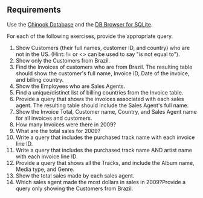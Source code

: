 
## Requirements
Use the [Chinook Database](https://chinookdatabase.codeplex.com/) and the [DB Browser for SQLite](http://sqlitebrowser.org/).

For each of the following exercises, provide the appropriate query.

1. Show Customers (their full names, customer ID, and country) who are not in the US. (Hint: != or <> can be used to say "is not equal to").
2. Show only the Customers from Brazil.
3. Find the Invoices of customers who are from Brazil. The resulting table should show the customer's full name, Invoice ID, Date of the invoice, and billing country.
4. Show the Employees who are Sales Agents.
5. Find a unique/distinct list of billing countries from the Invoice table.
6. Provide a query that shows the invoices associated with each sales agent. The resulting table should include the Sales Agent's full name.
7. Show the Invoice Total, Customer name, Country, and Sales Agent name for all invoices and customers.
8. How many Invoices were there in 2009?
9. What are the total sales for 2009?
10. Write a query that includes the purchased track name with each invoice line ID.
11. Write a query that includes the purchased track name AND artist name with each invoice line ID.
12. Provide a query that shows all the Tracks, and include the Album name, Media type, and Genre.
13. Show the total sales made by each sales agent.
14. Which sales agent made the most dollars in sales in 2009?Provide a query only showing the Customers from Brazil.
